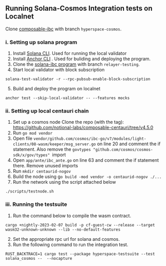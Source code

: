 ## Running Solana-Cosmos Integration tests on Localnet

Clone [composable-ibc](https://github.com/ComposableFi/composable-ibc) with branch `hyperspace-cosmos`.

### i. Setting up solana program

1. Install [Solana CLI](https://docs.solana.com/cli/install-solana-cli-tools). Used for running the local validator
2. Install [Anchor CLI](https://www.anchor-lang.com/docs/installation) . Used for buliding and deploying the program.
3. Clone the [solana-ibc program](https://github.com/ComposableFi/emulated-light-client) with branch `relayer-testing`.
4. Start local validator with block subscription
```
solana-test-validator -r --rpc-pubsub-enable-block-subscription
```
5. Build and deploy the program on localnet
```
anchor test --skip-local-validator -- --features mocks
```

### ii. Setting up local centauri chain

1. Set up a cosmos node
   Clone the repo (with the tag): https://github.com/notional-labs/composable-centauri/tree/v4.5.0
2. Run `go mod vendor`
3. Open file `vendor/github.com/cosmos/ibc-go/v7/modules/light-clients/08-wasm/keeper/msg_server.go` on line 20 and comment the if statement. Also remove the `govtypes "github.com/cosmos/cosmos-sdk/x/gov/types" `import
4. Open `app/ante/ibc_ante.go` on line 63 and comment the if statement there. Remove unused imports
5. Run `mkdir centaurid-nogov`
6. Build the node using g`o build -mod vendor -o centaurid-nogov ./...`
7. Run the network using the script attached below
```
./scripts/testnode.sh
```

### iii. Running the testsuite
1. Run the command below to compile the wasm contract.
```
cargo +nightly-2023-02-07 build -p cf-guest-cw --release --target wasm32-unknown-unknown --lib --no-default-features
```
2. Set the appropriate rpc url for solana and cosmos.
3. Run the following command to run the integration test.
```
RUST_BACKTRACE=1 cargo test --package hyperspace-testsuite --test solana_cosmos --  --nocapture
```
